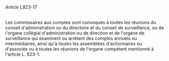 ###### Article L823-17

Les commissaires aux comptes sont convoqués à toutes les réunions du conseil d'administration ou du directoire et du conseil de surveillance, ou de l'organe collégial d'administration ou de direction et de l'organe de surveillance qui examinent ou arrêtent des comptes annuels ou intermédiaires, ainsi qu'à toutes les assemblées d'actionnaires ou d'associés ou à toutes les réunions de l'organe compétent mentionné à l'article L. 823-1.

